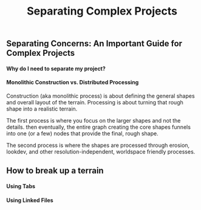 ﻿---
uid: separateprojects
title: Separating Complex Projects
---

## Separating Concerns: An Important Guide for Complex Projects


#### Why do I need to separate my project?


#### Monolithic Construction vs. Distributed Processing

Construction (aka monolithic process) is about defining the general shapes and overall layout of the terrain.
Processing is about turning that rough shape into a realistic terrain.

The first process is where you focus on the larger shapes and not the details. then
eventually, the entire graph creating the core shapes funnels into one (or a few)
nodes that provide the final, rough shape.

The second process is where the shapes are processed through erosion, lookdev, and
other resolution-independent, worldspace friendly processes.


## How to break up a terrain

#### Using Tabs

#### Using Linked Files